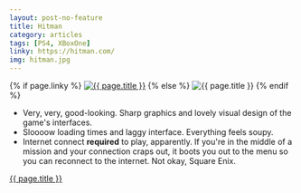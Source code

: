 ```yaml
---
layout: post-no-feature
title: Hitman
category: articles
tags: [PS4, XBoxOne]
linky: https://hitman.com/
img: hitman.jpg
---
```


{% if page.linky %}
<a href="{{page.linky}}">![{{ page.title }}](/images/{{page.img}})</a>
{% else %}
![{{ page.title }}](/images/{{page.img}})
{% endif %}

* Very, very, good-looking. Sharp graphics and lovely visual design of the game's interfaces.
* Sloooow loading times and laggy interface. Everything feels soupy.
* Internet connect **required** to play, apparently. If you're in the middle of a mission and your connection craps out, it boots you out to the menu so you can reconnect to the internet. Not okay, Square Enix.

[{{ page.title }}]({{page.linky}})
